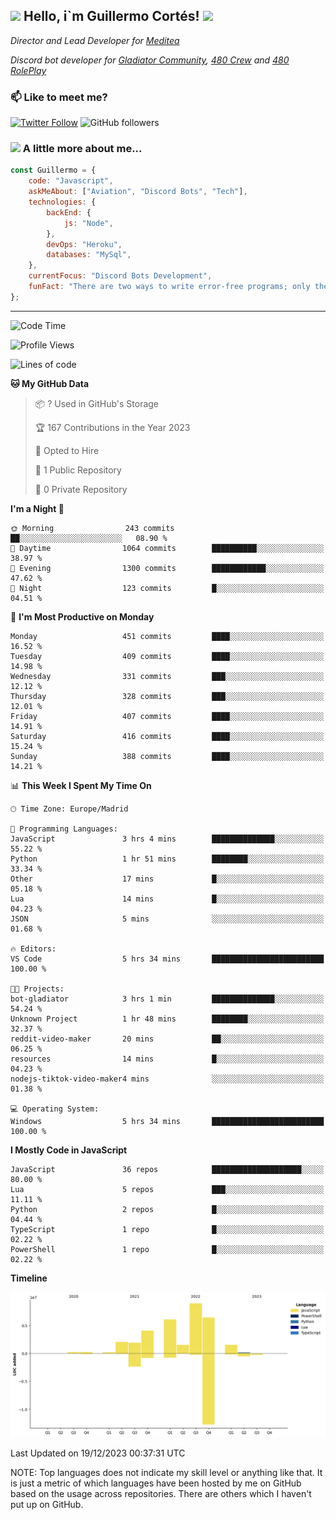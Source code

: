<h2><img src="https://emojis.slackmojis.com/emojis/images/1531849430/4246/blob-sunglasses.gif?1531849430" width="30"/> Hello, i`m Guillermo Cortés! <img src="https://media.giphy.com/media/PiuVH04cd9JcmqqWKK/giphy.gif" width="50"></h2>
<p><em>Director and Lead Developer for <a href="https://mediteavirtual.es/">Meditea</a>
</em></p>
<p><em>Discord bot developer for <a href="https://discord.comunidadgladiator.com">Gladiator Community</a>, <a href="https://discord.gg/UpvpkUbGdA">480 Crew</a> and <a href="https://discord.gg/dmMRQgH3tu">480 RolePlay</a>
</em></p>

### 📫 Like to meet me?

[![Twitter Follow](https://img.shields.io/twitter/follow/concara3443?label=Follow)](https://twitter.com/intent/follow?screen_name=concara3443)
![GitHub followers](https://img.shields.io/github/followers/concara3443?label=Follow&style=social)

### <img src="https://media.giphy.com/media/WFZvB7VIXBgiz3oDXE/giphy.gif" width="50"> A little more about me...  

```javascript
const Guillermo = {
    code: "Javascript",
    askMeAbout: ["Aviation", "Discord Bots", "Tech"],
    technologies: {
        backEnd: {
            js: "Node",
        },
        devOps: "Heroku",
        databases: "MySql",
    },
    currentFocus: "Discord Bots Development",
    funFact: "There are two ways to write error-free programs; only the third one works"
};
```

---

<!--START_SECTION:waka-->
![Code Time](http://img.shields.io/badge/Code%20Time-360%20hrs%2015%20mins-blue)

![Profile Views](http://img.shields.io/badge/Profile%20Views-0-blue)

![Lines of code](https://img.shields.io/badge/From%20Hello%20World%20I%27ve%20Written-33.8%20million%20lines%20of%20code-blue)

**🐱 My GitHub Data** 

> 📦 ? Used in GitHub's Storage 
 > 
> 🏆 167 Contributions in the Year 2023
 > 
> 💼 Opted to Hire
 > 
> 📜 1 Public Repository 
 > 
> 🔑 0 Private Repository 
 > 
**I'm a Night 🦉** 

```text
🌞 Morning                243 commits         ██░░░░░░░░░░░░░░░░░░░░░░░   08.90 % 
🌆 Daytime                1064 commits        ██████████░░░░░░░░░░░░░░░   38.97 % 
🌃 Evening                1300 commits        ████████████░░░░░░░░░░░░░   47.62 % 
🌙 Night                  123 commits         █░░░░░░░░░░░░░░░░░░░░░░░░   04.51 % 
```
📅 **I'm Most Productive on Monday** 

```text
Monday                   451 commits         ████░░░░░░░░░░░░░░░░░░░░░   16.52 % 
Tuesday                  409 commits         ████░░░░░░░░░░░░░░░░░░░░░   14.98 % 
Wednesday                331 commits         ███░░░░░░░░░░░░░░░░░░░░░░   12.12 % 
Thursday                 328 commits         ███░░░░░░░░░░░░░░░░░░░░░░   12.01 % 
Friday                   407 commits         ████░░░░░░░░░░░░░░░░░░░░░   14.91 % 
Saturday                 416 commits         ████░░░░░░░░░░░░░░░░░░░░░   15.24 % 
Sunday                   388 commits         ████░░░░░░░░░░░░░░░░░░░░░   14.21 % 
```


📊 **This Week I Spent My Time On** 

```text
🕑︎ Time Zone: Europe/Madrid

💬 Programming Languages: 
JavaScript               3 hrs 4 mins        ██████████████░░░░░░░░░░░   55.22 % 
Python                   1 hr 51 mins        ████████░░░░░░░░░░░░░░░░░   33.34 % 
Other                    17 mins             █░░░░░░░░░░░░░░░░░░░░░░░░   05.18 % 
Lua                      14 mins             █░░░░░░░░░░░░░░░░░░░░░░░░   04.23 % 
JSON                     5 mins              ░░░░░░░░░░░░░░░░░░░░░░░░░   01.68 % 

🔥 Editors: 
VS Code                  5 hrs 34 mins       █████████████████████████   100.00 % 

🐱‍💻 Projects: 
bot-gladiator            3 hrs 1 min         ██████████████░░░░░░░░░░░   54.24 % 
Unknown Project          1 hr 48 mins        ████████░░░░░░░░░░░░░░░░░   32.37 % 
reddit-video-maker       20 mins             ██░░░░░░░░░░░░░░░░░░░░░░░   06.25 % 
resources                14 mins             █░░░░░░░░░░░░░░░░░░░░░░░░   04.23 % 
nodejs-tiktok-video-maker4 mins              ░░░░░░░░░░░░░░░░░░░░░░░░░   01.38 % 

💻 Operating System: 
Windows                  5 hrs 34 mins       █████████████████████████   100.00 % 
```

**I Mostly Code in JavaScript** 

```text
JavaScript               36 repos            ████████████████████░░░░░   80.00 % 
Lua                      5 repos             ███░░░░░░░░░░░░░░░░░░░░░░   11.11 % 
Python                   2 repos             █░░░░░░░░░░░░░░░░░░░░░░░░   04.44 % 
TypeScript               1 repo              █░░░░░░░░░░░░░░░░░░░░░░░░   02.22 % 
PowerShell               1 repo              █░░░░░░░░░░░░░░░░░░░░░░░░   02.22 % 
```



**Timeline**

![Lines of Code chart](https://raw.githubusercontent.com/Concara3443/Concara3443/main/assets/bar_graph.png)


 Last Updated on 19/12/2023 00:37:31 UTC
<!--END_SECTION:waka-->

NOTE: Top languages does not indicate my skill level or anything like that. It is just a metric of which languages have been hosted by me on GitHub based on the usage across repositories. There are others which I haven't put up on GitHub.
